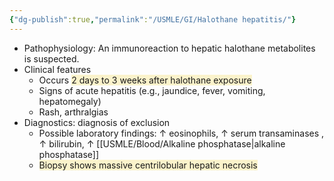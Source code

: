 ```yaml
---
{"dg-publish":true,"permalink":"/USMLE/GI/Halothane hepatitis/"}
---
```


- Pathophysiology: An immunoreaction to hepatic halothane metabolites is suspected.
- Clinical features
	- Occurs <span style="background:rgba(240, 200, 0, 0.2)">2 days to 3 weeks after halothane exposure</span>
	- Signs of acute hepatitis (e.g., jaundice, fever, vomiting, hepatomegaly)
	- Rash, arthralgias
- Diagnostics: diagnosis of exclusion
	- Possible laboratory findings: ↑ eosinophils, ↑ serum transaminases , ↑ bilirubin, ↑ [[USMLE/Blood/Alkaline phosphatase\|alkaline phosphatase]]
	- <span style="background:rgba(240, 200, 0, 0.2)">Biopsy shows massive centrilobular hepatic necrosis</span>
